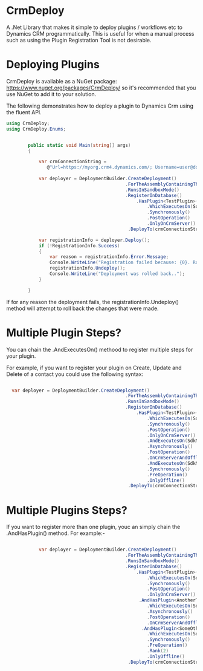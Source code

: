 CrmDeploy
=========

A .Net Library that makes it simple to deploy plugins / workflows etc to Dynamics CRM programmatically. This is useful for when a manual process such as using the Plugin Registration Tool is not desirable.

# Deploying Plugins

CrmDeploy is available as a NuGet package: https://www.nuget.org/packages/CrmDeploy/ so it's recommended that you use NuGet to add it to your solution.

The following demonstrates how to deploy a plugin to Dynamics Crm using the fluent API.

```csharp
using CrmDeploy;
using CrmDeploy.Enums;


        public static void Main(string[] args)
        {

            var crmConnectionString =
               @"Url=https://myorg.crm4.dynamics.com/; Username=user@domain.onmicrosoft.com; Password=password; DeviceID=mydevice-dd9f6b7b2e6d; DevicePassword=password";
           
            var deployer = DeploymentBuilder.CreateDeployment()
                                            .ForTheAssemblyContainingThisPlugin<TestPlugin>("Test plugin assembly")
                                            .RunsInSandboxMode()
                                            .RegisterInDatabase()
                                                .HasPlugin<TestPlugin>()
                                                    .WhichExecutesOn(SdkMessageNames.Create, "contact")
                                                    .Synchronously()
                                                    .PostOperation()
                                                    .OnlyOnCrmServer()
                                             .DeployTo(crmConnectionString);

            var registrationInfo = deployer.Deploy();
            if (!RegistrationInfo.Success)
            {
                var reason = registrationInfo.Error.Message;
                Console.WriteLine("Registration failed because: {0}. Rolling deployment back.", reason);
                registrationInfo.Undeploy();
                Console.WriteLine("Deployment was rolled back..");
            }

        }

```

If for any reason the deployment fails, the registrationInfo.Undeploy() method will attempt to roll back the changes that were made.
                

# Multiple Plugin Steps?

You can chain the .AndExecutesOn() methood to register multiple steps for your plugin.

For example, if you want to register your plugin on Create, Update and Delete of a contact you could use the following syntax: 

```csharp

  var deployer = DeploymentBuilder.CreateDeployment()
                                            .ForTheAssemblyContainingThisPlugin<TestPlugin>("Test plugin assembly")
                                            .RunsInSandboxMode()
                                            .RegisterInDatabase()
                                                .HasPlugin<TestPlugin>()
                                                    .WhichExecutesOn(SdkMessageNames.Create, "contact")
                                                    .Synchronously()
                                                    .PostOperation()
                                                    .OnlyOnCrmServer()
                                                    .AndExecutesOn(SdkMessageNames.Update, "contact")
                                                    .Asynchronously()
                                                    .PostOperation()
                                                    .OnCrmServerAndOffline()
                                                    .AndExecutesOn(SdkMessageNames.Delete, "contact")
                                                    .Synchronously()
                                                    .PreOperation()
                                                    .OnlyOffline()
                                             .DeployTo(crmConnectionString.ConnectionString);
```

# Multiple Plugins Steps?

If you want to register more than one plugin, youc an simply chain the .AndHasPlugin() method. For example:-


```csharp

            var deployer = DeploymentBuilder.CreateDeployment()
                                            .ForTheAssemblyContainingThisPlugin<TestPlugin>("Test plugin assembly")
                                            .RunsInSandboxMode()
                                            .RegisterInDatabase()
                                                .HasPlugin<TestPlugin>()
                                                    .WhichExecutesOn(SdkMessageNames.Create, "contact")
                                                    .Synchronously()
                                                    .PostOperation()
                                                    .OnlyOnCrmServer()
                                                 .AndHasPlugin<AnotherTestPlugin>()
                                                    .WhichExecutesOn(SdkMessageNames.Update, "account")
                                                    .Asynchronously()
                                                    .PostOperation()
                                                    .OnCrmServerAndOffline()
                                                  .AndHasPlugin<SomeOtherPlugin>()
                                                    .WhichExecutesOn(SdkMessageNames.Associate, "my_custent", "my_otherent")
                                                    .Synchronously()
                                                    .PreOperation()
                                                    .Rank(2)
                                                    .OnlyOffline()
                                             .DeployTo(crmConnectionString.ConnectionString);

```

